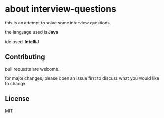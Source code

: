 # about interview-questions

this is an attempt to solve some interview questions.

the language used is **Java**

ide used: **IntelliJ**

## Contributing
pull requests are welcome.

for major changes, please open an issue first to discuss what you would like to change.

## License
[MIT](https://choosealicense.com/licenses/mit/)

